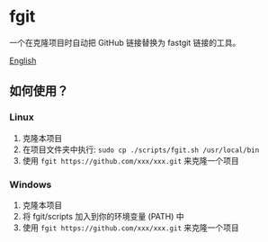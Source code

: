 # fgit

一个在克隆项目时自动把 GitHub 链接替换为 fastgit 链接的工具。

[English](./README.md)

## 如何使用？

### Linux
1. 克隆本项目
2. 在项目文件夹中执行: `sudo cp ./scripts/fgit.sh /usr/local/bin`
3. 使用 `fgit https://github.com/xxx/xxx.git` 来克隆一个项目

### Windows
1. 克隆本项目
2. 将 fgit/scripts 加入到你的环境变量 (PATH) 中
3. 使用 `fgit https://github.com/xxx/xxx.git` 来克隆一个项目
